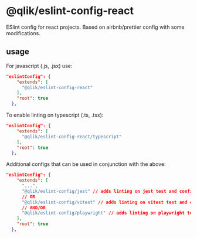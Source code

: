 # @qlik/eslint-config-react

ESlint config for react projects. Based on airbnb/prettier config with some modifications.

## usage

For javascript (.js, .jsx) use:

```json
"eslintConfig": {
    "extends": [
      "@qlik/eslint-config-react"
    ],
    "root": true
  },
```

To enable linting on typescript (.ts, .tsx):

```json
"eslintConfig": {
    "extends": [
      "@qlik/eslint-config-react/typescript"
    ],
    "root": true
  },
```

Additional configs that can be used in conjunction with the above:

```json
"eslintConfig": {
    "extends": [
      "...",
      "@qlik/eslint-config/jest" // adds linting on jest test and config files
      // OR
      "@qlik/eslint-config/vitest" // adds linting on vitest test and config files
      // AND/OR
      "@qlik/eslint-config/playwright" // adds linting on playwright test and config files
    ],
    "root": true
  },
```
